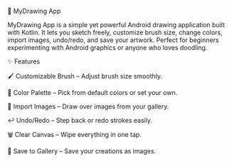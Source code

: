 🎨 MyDrawing App

MyDrawing App is a simple yet powerful Android drawing application built with Kotlin. It lets you sketch freely, customize brush size, change colors, import images, undo/redo, and save your artwork. Perfect for beginners experimenting with Android graphics or anyone who loves doodling.

✨ Features

🖌️ Customizable Brush – Adjust brush size smoothly.

🌈 Color Palette – Pick from default colors or set your own.

📂 Import Images – Draw over images from your gallery.

↩️ Undo/Redo – Step back or redo strokes easily.

🗑️ Clear Canvas – Wipe everything in one tap.

💾 Save to Gallery – Save your creations as images.
